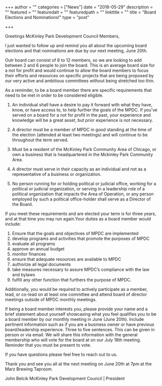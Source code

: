 +++
author = ""
categories = ["News"]
date = "2018-05-29"
description = ""
featured = ""
featuredalt = ""
featuredpath = ""
linktitle = ""
title = "Board Elections and Nominations!"
type = "post"

+++

Greetings McKinley Park Development Council Members,

I just wanted to follow up and remind you all about the upcoming board elections and that nominations are due by our next meeting, June 20th. 

Outr board can consist of 8 to 12 members, so we are looking to add between 2 and 6 people to join the board. This is an average board size for a not for profit and would continue to allow the board members to focus their efforts and resources on specific projects that are being proposed by our very active and ambitious committees without being stretched too thin. 

As a reminder, to be a board member there are specific requirements that need to be met in order to be considered eligible.

1) An individual shall have a desire to pay it forward with what they have, know, or have access to, to help further the goals of the MPDC. If you've served on a board for a not for profit in the past, your experience and knowledge will be a great asset, but prior experience is not necessary.

2) A director must be a member of MPDC in good standing at the time of the election (attended at least two meetings) and will continue to be throughout the term served. 

3) Must be a resident of the McKinley Park Community Area of Chicago, or own a business that is headquartered in the Mckinley Park Community Area. 

4) A director must serve in their capacity as an individual and not as a representative of a business or organization. 

5) No person running for or holding political or judicial office, working for a political or judicial organization, or serving in a leadership role of a political organization that impacts the Area of Operation, or any person employed by such a political office-holder shall serve as a Director of the Board.

If you meet these requirements and are elected your term is for three years, and at that time you may run again.Your duties as a board member would include:

1) Ensure that the goals and objectives of MPDC are implemented
2) develop programs and activities that promote the purposes of MPDC
3) evaluate all programs
4) approve an annual budget
5) monitor finances
6) ensure that adequate resources are available to MPDC
7) authorize all legal documents 
8) take measures necessary to assure MPDC’s compliance with the law and bylaws
9) fulfill any other function that furthers the purpose of MPDC. 

Additionally, you would be required to actively participate as a member, lead, or co-lead on at least one committee and attend board of director meetings outside of MPDC monthly meetings. 

If being a board member interests you, please provide your name and a brief statement about yourself showcasing what you feel qualifies you to be a board member by our monthly meeting in June (June 20th). Include pertinent information such as if you are a business owner or have previous board/leadership experience. Three to five sentences. This can be given in person or via email. We will share this information with the general membership who will vote for the board at on our July 18th meeting. Reminder that you must be present to vote. 

If you have questions please feel free to reach out to us. 

Thank you and see you all at the next meeting on June 20th at 7pm at the Marz Brewing Taproom. 
 

John Belcik
McKinley Park Development Council | President
